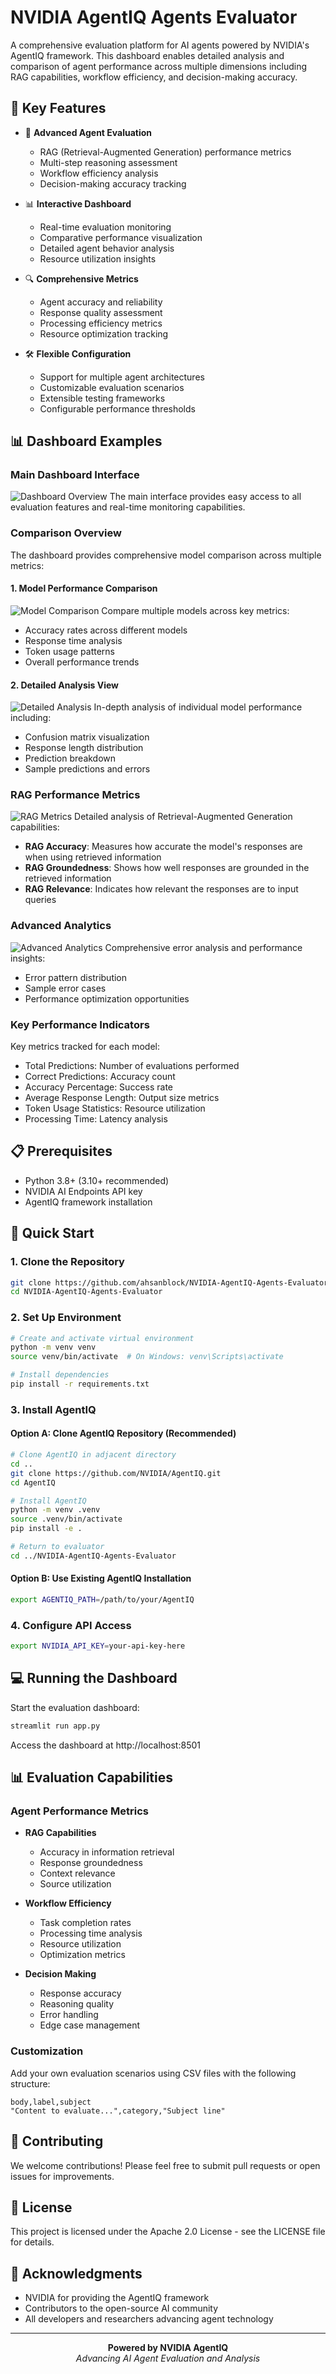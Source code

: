 # NVIDIA AgentIQ Agents Evaluator

A comprehensive evaluation platform for AI agents powered by NVIDIA's AgentIQ framework. This dashboard enables detailed analysis and comparison of agent performance across multiple dimensions including RAG capabilities, workflow efficiency, and decision-making accuracy.

## 🌟 Key Features

- 🤖 **Advanced Agent Evaluation**
  - RAG (Retrieval-Augmented Generation) performance metrics
  - Multi-step reasoning assessment
  - Workflow efficiency analysis
  - Decision-making accuracy tracking

- 📊 **Interactive Dashboard**
  - Real-time evaluation monitoring
  - Comparative performance visualization
  - Detailed agent behavior analysis
  - Resource utilization insights

- 🔍 **Comprehensive Metrics**
  - Agent accuracy and reliability
  - Response quality assessment
  - Processing efficiency metrics
  - Resource optimization tracking

- 🛠 **Flexible Configuration**
  - Support for multiple agent architectures
  - Customizable evaluation scenarios
  - Extensible testing frameworks
  - Configurable performance thresholds

## 📊 Dashboard Examples

### Main Dashboard Interface
![Dashboard Overview](images/dashboard_overview.png)
The main interface provides easy access to all evaluation features and real-time monitoring capabilities.

### Comparison Overview
The dashboard provides comprehensive model comparison across multiple metrics:

#### 1. Model Performance Comparison
![Model Comparison](images/model_comparison.png)
Compare multiple models across key metrics:
- Accuracy rates across different models
- Response time analysis
- Token usage patterns
- Overall performance trends

#### 2. Detailed Analysis View
![Detailed Analysis](images/detailed_analysis.png)
In-depth analysis of individual model performance including:
- Confusion matrix visualization
- Response length distribution
- Prediction breakdown
- Sample predictions and errors

### RAG Performance Metrics
![RAG Metrics](images/rag_metrics.png)
Detailed analysis of Retrieval-Augmented Generation capabilities:

- **RAG Accuracy**: Measures how accurate the model's responses are when using retrieved information
- **RAG Groundedness**: Shows how well responses are grounded in the retrieved information
- **RAG Relevance**: Indicates how relevant the responses are to input queries

### Advanced Analytics
![Advanced Analytics](images/advanced_analytics.png)
Comprehensive error analysis and performance insights:
- Error pattern distribution
- Sample error cases
- Performance optimization opportunities

### Key Performance Indicators
Key metrics tracked for each model:
- Total Predictions: Number of evaluations performed
- Correct Predictions: Accuracy count
- Accuracy Percentage: Success rate
- Average Response Length: Output size metrics
- Token Usage Statistics: Resource utilization
- Processing Time: Latency analysis

## 📋 Prerequisites

- Python 3.8+ (3.10+ recommended)
- NVIDIA AI Endpoints API key
- AgentIQ framework installation

## 🚀 Quick Start

### 1. Clone the Repository

```bash
git clone https://github.com/ahsanblock/NVIDIA-AgentIQ-Agents-Evaluator.git
cd NVIDIA-AgentIQ-Agents-Evaluator
```

### 2. Set Up Environment

```bash
# Create and activate virtual environment
python -m venv venv
source venv/bin/activate  # On Windows: venv\Scripts\activate

# Install dependencies
pip install -r requirements.txt
```

### 3. Install AgentIQ

#### Option A: Clone AgentIQ Repository (Recommended)

```bash
# Clone AgentIQ in adjacent directory
cd ..
git clone https://github.com/NVIDIA/AgentIQ.git
cd AgentIQ

# Install AgentIQ
python -m venv .venv
source .venv/bin/activate
pip install -e .

# Return to evaluator
cd ../NVIDIA-AgentIQ-Agents-Evaluator
```

#### Option B: Use Existing AgentIQ Installation

```bash
export AGENTIQ_PATH=/path/to/your/AgentIQ
```

### 4. Configure API Access

```bash
export NVIDIA_API_KEY=your-api-key-here
```

## 💻 Running the Dashboard

Start the evaluation dashboard:
```bash
streamlit run app.py
```

Access the dashboard at http://localhost:8501

## 📊 Evaluation Capabilities

### Agent Performance Metrics

- **RAG Capabilities**
  - Accuracy in information retrieval
  - Response groundedness
  - Context relevance
  - Source utilization

- **Workflow Efficiency**
  - Task completion rates
  - Processing time analysis
  - Resource utilization
  - Optimization metrics

- **Decision Making**
  - Response accuracy
  - Reasoning quality
  - Error handling
  - Edge case management

### Customization

Add your own evaluation scenarios using CSV files with the following structure:

```csv
body,label,subject
"Content to evaluate...",category,"Subject line"
```

## 🤝 Contributing

We welcome contributions! Please feel free to submit pull requests or open issues for improvements.

## 📜 License

This project is licensed under the Apache 2.0 License - see the LICENSE file for details.

## 🙏 Acknowledgments

- NVIDIA for providing the AgentIQ framework
- Contributors to the open-source AI community
- All developers and researchers advancing agent technology

---

<div align="center">
  <b>Powered by NVIDIA AgentIQ</b><br>
  <i>Advancing AI Agent Evaluation and Analysis</i>
</div> 